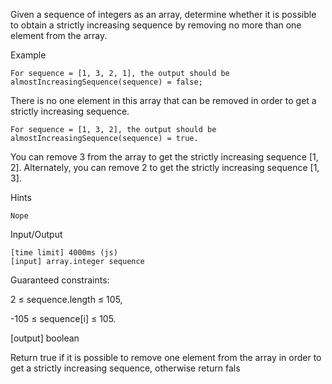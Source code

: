 Given a sequence of integers as an array, determine whether it is possible to obtain a strictly increasing sequence by removing no more than one element from the array.

Example

    For sequence = [1, 3, 2, 1], the output should be almostIncreasingSequence(sequence) = false;

There is no one element in this array that can be removed in order to get a strictly increasing sequence.

    For sequence = [1, 3, 2], the output should be almostIncreasingSequence(sequence) = true.

You can remove 3 from the array to get the strictly increasing sequence [1, 2]. Alternately, you can remove 2 to get the strictly increasing sequence [1, 3].

Hints

    Nope

Input/Output

    [time limit] 4000ms (js)
    [input] array.integer sequence

Guaranteed constraints:

2 ≤ sequence.length ≤ 105,

-105 ≤ sequence[i] ≤ 105.

[output] boolean

Return true if it is possible to remove one element from the array in order to get a strictly increasing sequence, otherwise return fals